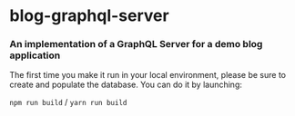# blog-graphql-server

### An implementation of a GraphQL Server for a demo blog application

The first time you make it run in your local environment, please be sure to create and populate the database. You can do it by launching:

``npm run build`` / ``yarn run build``
